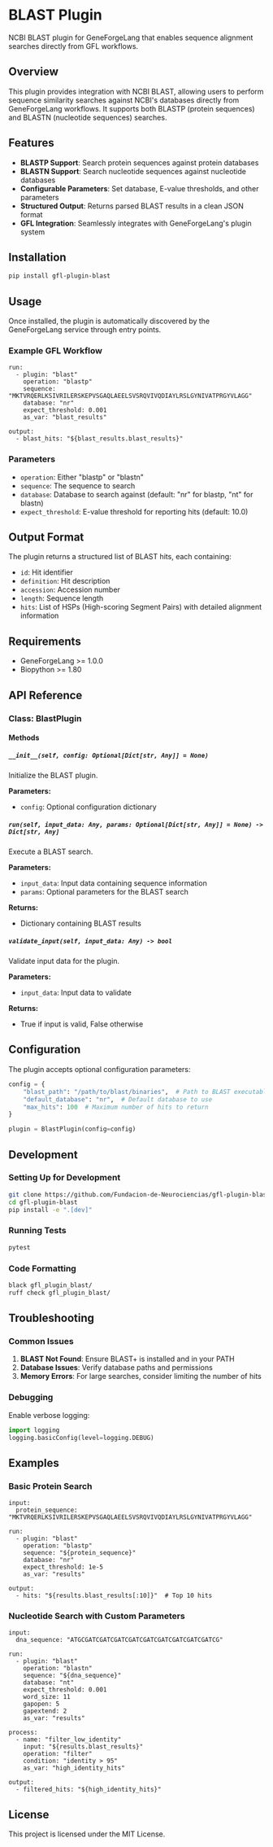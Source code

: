 # BLAST Plugin

NCBI BLAST plugin for GeneForgeLang that enables sequence alignment searches directly from GFL workflows.

## Overview

This plugin provides integration with NCBI BLAST, allowing users to perform sequence similarity searches against NCBI's databases directly from GeneForgeLang workflows. It supports both BLASTP (protein sequences) and BLASTN (nucleotide sequences) searches.

## Features

- **BLASTP Support**: Search protein sequences against protein databases
- **BLASTN Support**: Search nucleotide sequences against nucleotide databases
- **Configurable Parameters**: Set database, E-value thresholds, and other parameters
- **Structured Output**: Returns parsed BLAST results in a clean JSON format
- **GFL Integration**: Seamlessly integrates with GeneForgeLang's plugin system

## Installation

```bash
pip install gfl-plugin-blast
```

## Usage

Once installed, the plugin is automatically discovered by the GeneForgeLang service through entry points.

### Example GFL Workflow

```gfl
run:
  - plugin: "blast"
    operation: "blastp"
    sequence: "MKTVRQERLKSIVRILERSKEPVSGAQLAEELSVSRQVIVQDIAYLRSLGYNIVATPRGYVLAGG"
    database: "nr"
    expect_threshold: 0.001
    as_var: "blast_results"

output:
  - blast_hits: "${blast_results.blast_results}"
```

### Parameters

- `operation`: Either "blastp" or "blastn"
- `sequence`: The sequence to search
- `database`: Database to search against (default: "nr" for blastp, "nt" for blastn)
- `expect_threshold`: E-value threshold for reporting hits (default: 10.0)

## Output Format

The plugin returns a structured list of BLAST hits, each containing:

- `id`: Hit identifier
- `definition`: Hit description
- `accession`: Accession number
- `length`: Sequence length
- `hits`: List of HSPs (High-scoring Segment Pairs) with detailed alignment information

## Requirements

- GeneForgeLang >= 1.0.0
- Biopython >= 1.80

## API Reference

### Class: BlastPlugin

#### Methods

##### `__init__(self, config: Optional[Dict[str, Any]] = None)`
Initialize the BLAST plugin.

**Parameters:**
- `config`: Optional configuration dictionary

##### `run(self, input_data: Any, params: Optional[Dict[str, Any]] = None) -> Dict[str, Any]`
Execute a BLAST search.

**Parameters:**
- `input_data`: Input data containing sequence information
- `params`: Optional parameters for the BLAST search

**Returns:**
- Dictionary containing BLAST results

##### `validate_input(self, input_data: Any) -> bool`
Validate input data for the plugin.

**Parameters:**
- `input_data`: Input data to validate

**Returns:**
- True if input is valid, False otherwise

## Configuration

The plugin accepts optional configuration parameters:

```python
config = {
    "blast_path": "/path/to/blast/binaries",  # Path to BLAST executables
    "default_database": "nr",  # Default database to use
    "max_hits": 100  # Maximum number of hits to return
}

plugin = BlastPlugin(config=config)
```

## Development

### Setting Up for Development

```bash
git clone https://github.com/Fundacion-de-Neurociencias/gfl-plugin-blast.git
cd gfl-plugin-blast
pip install -e ".[dev]"
```

### Running Tests

```bash
pytest
```

### Code Formatting

```bash
black gfl_plugin_blast/
ruff check gfl_plugin_blast/
```

## Troubleshooting

### Common Issues

1. **BLAST Not Found**: Ensure BLAST+ is installed and in your PATH
2. **Database Issues**: Verify database paths and permissions
3. **Memory Errors**: For large searches, consider limiting the number of hits

### Debugging

Enable verbose logging:

```python
import logging
logging.basicConfig(level=logging.DEBUG)
```

## Examples

### Basic Protein Search

```gfl
input:
  protein_sequence: "MKTVRQERLKSIVRILERSKEPVSGAQLAEELSVSRQVIVQDIAYLRSLGYNIVATPRGYVLAGG"

run:
  - plugin: "blast"
    operation: "blastp"
    sequence: "${protein_sequence}"
    database: "nr"
    expect_threshold: 1e-5
    as_var: "results"

output:
  - hits: "${results.blast_results[:10]}"  # Top 10 hits
```

### Nucleotide Search with Custom Parameters

```gfl
input:
  dna_sequence: "ATGCGATCGATCGATCGATCGATCGATCGATCGATCGATCG"

run:
  - plugin: "blast"
    operation: "blastn"
    sequence: "${dna_sequence}"
    database: "nt"
    expect_threshold: 0.001
    word_size: 11
    gapopen: 5
    gapextend: 2
    as_var: "results"

process:
  - name: "filter_low_identity"
    input: "${results.blast_results}"
    operation: "filter"
    condition: "identity > 95"
    as_var: "high_identity_hits"

output:
  - filtered_hits: "${high_identity_hits}"
```

## License

This project is licensed under the MIT License.
